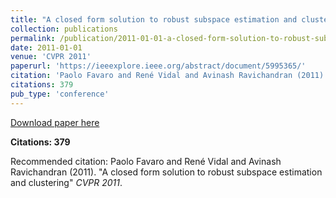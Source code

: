 ```yaml
---
title: "A closed form solution to robust subspace estimation and clustering"
collection: publications
permalink: /publication/2011-01-01-a-closed-form-solution-to-robust-subspace-estimati
date: 2011-01-01
venue: 'CVPR 2011'
paperurl: 'https://ieeexplore.ieee.org/abstract/document/5995365/'
citation: 'Paolo Favaro and René Vidal and Avinash Ravichandran (2011). &quot;A closed form solution to robust subspace estimation and clustering&quot; <i>CVPR 2011</i>.'
citations: 379
pub_type: 'conference'
---
```


<a href='https://ieeexplore.ieee.org/abstract/document/5995365/'>Download paper here</a>

**Citations: 379**

Recommended citation: Paolo Favaro and René Vidal and Avinash Ravichandran (2011). "A closed form solution to robust subspace estimation and clustering" <i>CVPR 2011</i>.